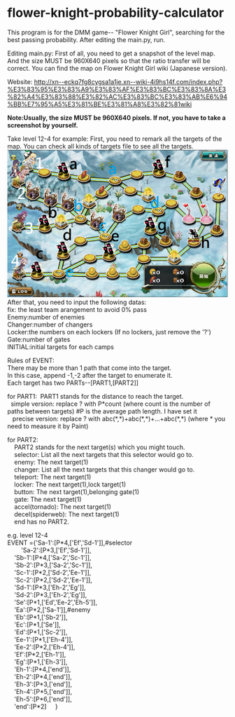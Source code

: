 # flower-knight-probability-calculator
This program is for the DMM game-- "Flower Knight Girl", searching for the best passing probability.
After editing the main.py, run.

Editing main.py:
First of all, you need to get a snapshot of the level map.
And the size MUST be 960X640 pixels so that the ratio transfer will be correct.
You can find the map on Flower Knight Girl wiki (Japanese version).

Website:
http://xn--eckq7fg8cygsa1a1je.xn--wiki-4i9hs14f.com/index.php?%E3%83%95%E3%83%A9%E3%83%AF%E3%83%BC%E3%83%8A%E3%82%A4%E3%83%88%E3%82%AC%E3%83%BC%E3%83%AB%E6%94%BB%E7%95%A5%E3%81%BE%E3%81%A8%E3%82%81wiki

**Note:Usually, the size MUST be 960X640 pixels. If not, you have to take a screenshot by yourself.**

Take level 12-4 for example:
First, you need to remark all the targets of the map. You can check all kinds of targets file to see all the targets.
![alt tag](https://raw.githubusercontent.com/JAG3R/flower-knight-probability-calculator/master/12-4(example).png)
After that, you need to input the following datas:  
fix: the least team arangement to avoid 0% pass  
Enemy:number of enemies  
Changer:number of changers  
Locker:the numbers on each lockers (If no lockers, just remove the '?')  
Gate:number of gates  
INITIAL:initial targets for each camps  

Rules of EVENT:  
There may be more than 1 path that come into the target.  
In this case, append -1,-2 after the target to enumerate it.  
Each target has two PARTs--[PART1,[PART2]]  

for PART1:
&nbsp;PART1 stands for the distance to reach the target.  
&nbsp;&nbsp;simple version: replace ? with P\*count (where count is the number of paths between targets) #P is the average path length. I have set it  
&nbsp;&nbsp;&nbsp;precise version: replace ? with abc(\*,\*)+abc(\*,\*)+...+abc(\*,\*) (where \* you need to measure it by Paint)  

for PART2:  
&nbsp;&nbsp;&nbsp;&nbsp;PART2 stands for the next target(s) which you might touch.  
&nbsp;&nbsp;&nbsp;&nbsp;selector: List all the next targets that this selector would go to.  
&nbsp;&nbsp;&nbsp;&nbsp;enemy: The next target(1)  
&nbsp;&nbsp;&nbsp;&nbsp;changer: List all the next targets that this changer would go to.  
&nbsp;&nbsp;&nbsp;&nbsp;teleport: The next target(1)  
&nbsp;&nbsp;&nbsp;&nbsp;locker: The next target(1),lock target(1)  
&nbsp;&nbsp;&nbsp;&nbsp;button: The next target(1),belonging gate(1)  
&nbsp;&nbsp;&nbsp;&nbsp;gate: The next target(1)  
&nbsp;&nbsp;&nbsp;&nbsp;accel(tornado): The next target(1)  
&nbsp;&nbsp;&nbsp;&nbsp;decel(spiderweb): The next target(1)  
&nbsp;&nbsp;&nbsp;&nbsp;end has no PART2.  

e.g. level 12-4  
EVENT ={'Sa-1':[P\*4,['Ef','Sd-1']],#selector  
&nbsp;&nbsp;&nbsp;&nbsp;&nbsp;&nbsp;&nbsp;&nbsp;'Sa-2':[P\*3,['Ef','Sd-1']],  
&nbsp;&nbsp;&nbsp;&nbsp;'Sb-1':[P\*4,['Sa-2','Sc-1']],  
&nbsp;&nbsp;&nbsp;&nbsp;'Sb-2':[P\*3,['Sa-2','Sc-1']],  
&nbsp;&nbsp;&nbsp;&nbsp;'Sc-1':[P\*2,['Sd-2','Ee-1']],  
&nbsp;&nbsp;&nbsp;&nbsp;'Sc-2':[P\*2,['Sd-2','Ee-1']],  
&nbsp;&nbsp;&nbsp;&nbsp;'Sd-1':[P\*3,['Eh-2','Eg']],  
&nbsp;&nbsp;&nbsp;&nbsp;'Sd-2':[P\*3,['Eh-2','Eg']],  
&nbsp;&nbsp;&nbsp;&nbsp;'Se':[P\*1,['Ed','Ee-2','Eh-5']],  
&nbsp;&nbsp;&nbsp;&nbsp;'Ea':[P\*2,['Sa-1']],#enemy  
&nbsp;&nbsp;&nbsp;&nbsp;'Eb':[P\*1,['Sb-2']],  
&nbsp;&nbsp;&nbsp;&nbsp;'Ec':[P\*1,['Se']],  
&nbsp;&nbsp;&nbsp;&nbsp;'Ed':[P\*1,['Sc-2']],  
&nbsp;&nbsp;&nbsp;&nbsp;'Ee-1':[P\*1,['Eh-4']],  
&nbsp;&nbsp;&nbsp;&nbsp;'Ee-2':[P\*2,['Eh-4']],  
&nbsp;&nbsp;&nbsp;&nbsp;'Ef':[P\*2,['Eh-1']],  
&nbsp;&nbsp;&nbsp;&nbsp;'Eg':[P\*1,['Eh-3']],  
&nbsp;&nbsp;&nbsp;&nbsp;'Eh-1':[P\*4,['end']],  
&nbsp;&nbsp;&nbsp;&nbsp;'Eh-2':[P\*4,['end']],  
&nbsp;&nbsp;&nbsp;&nbsp;'Eh-3':[P\*3,['end']],  
&nbsp;&nbsp;&nbsp;&nbsp;'Eh-4':[P\*5,['end']],  
&nbsp;&nbsp;&nbsp;&nbsp;'Eh-5':[P\*6,['end']],  
&nbsp;&nbsp;&nbsp;&nbsp;'end':[P\*2]
&nbsp;&nbsp;&nbsp;&nbsp;}

